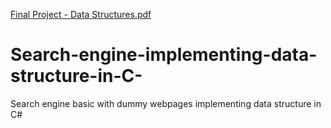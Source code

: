 [Final Project - Data Structures.pdf](https://github.com/saadiqbal421/Search-engine-implementing-data-structure-in-C-/files/6849876/Final.Project.-.Data.Structures.pdf)
# Search-engine-implementing-data-structure-in-C-
 Search engine basic with dummy webpages implementing data structure in C#
